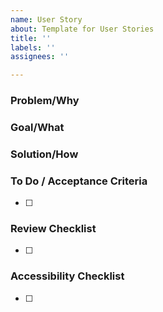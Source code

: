 ```yaml
---
name: User Story
about: Template for User Stories
title: ''
labels: ''
assignees: ''

---
```


### Problem/Why
<!-- Describe what is currently wrong from the user's perspective. -->


### Goal/What
<!-- Describe the intended behavior to address and resolve the problem. -->


### Solution/How
<!-- Describe in technical terms how to achieve the goal. -->


### To Do / Acceptance Criteria

<!-- Will documentation need to be written or updated? -->
<!-- Will testing need to be added or updated? -->
- [ ]

### Review Checklist

- [ ]

### Accessibility Checklist

- [ ]
